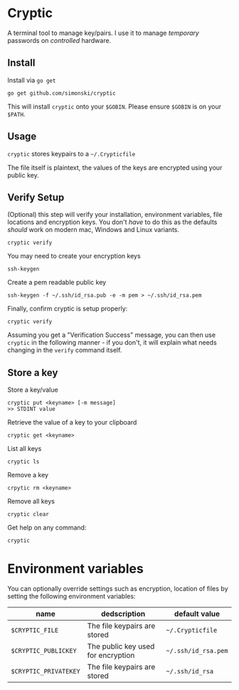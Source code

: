 # Cryptic

A terminal tool to manage key/pairs. I use it to manage *temporary* passwords on *controlled* hardware.

## Install

Install via `go get`

	go get github.com/simonski/cryptic

This will install `cryptic` onto your `$GOBIN`. Please ensure `$GOBIN` is on your `$PATH`.

## Usage

`cryptic` stores keypairs to a `~/.Crypticfile`

The file itself is plaintext, the values of the keys are encrypted using your public key.


## Verify Setup

(Optional) this step will verify your installation, environment variables, file locations and encryption keys. You don't *have* to do this as the defaults *should* work on modern mac, Windows and Linux variants.

	cryptic verify

You may need to create your encryption keys

	ssh-keygen

Create a pem readable public key

	ssh-keygen -f ~/.ssh/id_rsa.pub -e -m pem > ~/.ssh/id_rsa.pem

Finally, confirm cryptic is setup properly:

	cryptic verify

Assuming you get a "Verification Success" message, you can then use `cryptic` in the following manner - if you don't, it will explain what needs changing in the `verify` command itself.

## Store a key

Store a key/value

	cryptic put <keyname> [-m message]
	>> STDINT value

Retrieve the value of a key to your clipboard

	cryptic get <keyname>

List all keys

	cryptic ls

Remove a key

	crpytic rm <keyname>

Remove all keys

	cryptic clear

Get help on any command:

	cryptic

# Environment variables

You can optionally override settings such as encryption, location of files by setting the following environment variables:

|name|dedscription|default value|
-----|------------|-------------|
`$CRYPTIC_FILE`|The file keypairs are stored|`~/.Crypticfile`
`$CRYPTIC_PUBLICKEY`|The public key used for encryption|`~/.ssh/id_rsa.pem`
`$CRYPTIC_PRIVATEKEY`|The file keypairs are stored|`~/.ssh/id_rsa`